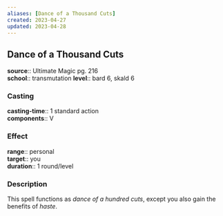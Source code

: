 ```yaml
---
aliases: [Dance of a Thousand Cuts]
created: 2023-04-27
updated: 2023-04-28
---
```


## Dance of a Thousand Cuts

**source**:: Ultimate Magic pg. 216  
**school**:: transmutation
**level**:: bard 6, skald 6

### Casting

**casting-time**:: 1 standard action  
**components**:: V

### Effect

**range**:: personal  
**target**:: you  
**duration**:: 1 round/level

### Description

This spell functions as *dance of a hundred cuts*, except you also gain the benefits of *haste*.

